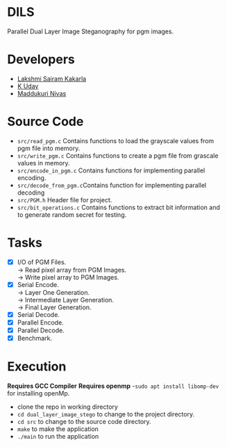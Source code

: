 # DILS
Parallel Dual Layer Image Steganography for pgm images.
# Developers
  - [Lakshmi Sairam Kakarla](https://github.com/sairam-kakarla)
  - [K Uday](https://github.com/udayreddy-ux)
  - [Maddukuri Nivas](https://github.com/Nani54325)
# Source Code
 - ```src/read_pgm.c``` Contains functions to load the grayscale values from pgm file into memory.
 - ```src/write_pgm.c``` Contains functions to create a pgm file from grascale values in memory.
 - ```src/encode_in_pgm.c``` Contains functions for implementing parallel encoding.
 - ```src/decode_from_pgm.c```Contains function for implementing parallel decoding
 - ```src/PGM.h``` Header file for project.
 - ```src/bit_operations.c``` Contains functions to extract bit information and to generate random secret for testing.

# Tasks
- [x] I/O of PGM Files.  
      -> Read pixel array from PGM Images.  
      -> Write pixel array to PGM Images.   
- [x] Serial Encode.  
      -> Layer One Generation.  
      -> Intermediate Layer Generation.  
      -> Final Layer Generation.
- [x] Serial Decode.
- [x] Parallel Encode.
- [x] Parallel Decode.
- [x] Benchmark.

# Execution
**Requires GCC Compiler**
**Requires openmp**
-```sudo apt install libomp-dev``` for installing openMp.
- clone the repo in working directory
- ```cd dual_layer_image_stego``` to change to the project directory.
- ```cd src```  to change to the source code directory.
- ```make``` to make the application
- ```./main``` to run the application
